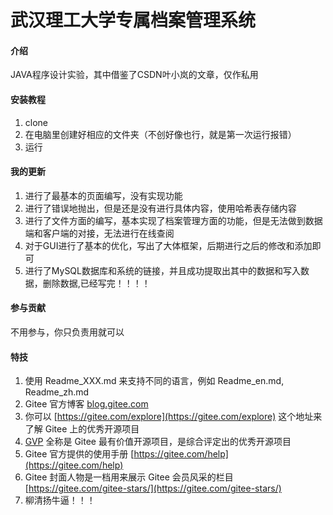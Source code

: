 # 武汉理工大学专属档案管理系统

#### 介绍
JAVA程序设计实验，其中借鉴了CSDN叶小岚的文章，仅作私用

#### 安装教程

1.  clone
2.  在电脑里创建好相应的文件夹（不创好像也行，就是第一次运行报错）
3.  运行

#### 我的更新

1. 进行了最基本的页面编写，没有实现功能
2. 进行了错误地抛出，但是还是没有进行具体内容，使用哈希表存储内容
3. 进行了文件方面的编写，基本实现了档案管理方面的功能，但是无法做到数据端和客户端的对接，无法进行在线查阅
4. 对于GUI进行了基本的优化，写出了大体框架，后期进行之后的修改和添加即可
5. 进行了MySQL数据库和系统的链接，并且成功提取出其中的数据和写入数据，删除数据,已经写完！！！！

#### 参与贡献

不用参与，你只负责用就可以


#### 特技

1.  使用 Readme\_XXX.md 来支持不同的语言，例如 Readme\_en.md, Readme\_zh.md
2.  Gitee 官方博客 [blog.gitee.com](https://blog.gitee.com)
3.  你可以 [https://gitee.com/explore](https://gitee.com/explore) 这个地址来了解 Gitee 上的优秀开源项目
4.  [GVP](https://gitee.com/gvp) 全称是 Gitee 最有价值开源项目，是综合评定出的优秀开源项目
5.  Gitee 官方提供的使用手册 [https://gitee.com/help](https://gitee.com/help)
6.  Gitee 封面人物是一档用来展示 Gitee 会员风采的栏目 [https://gitee.com/gitee-stars/](https://gitee.com/gitee-stars/)
7. 柳清扬牛逼！！！